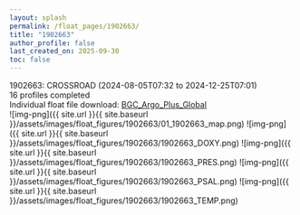 ```yaml
---
layout: splash
permalink: /float_pages/1902663/
title: "1902663"
author_profile: false
last_created_on: 2025-09-30
toc: false
---
```

 
1902663: CROSSROAD (2024-08-05T07:32 to 2024-12-25T07:01)\
16 profiles completed\
Individual float file download: [BGC_Argo_Plus_Global](https://ftp.soest.hawaii.edu/bgc_argo_plus/Individual_Floats/outliers_removed/1902663_Sprof_processed.nc)\
![img-png]({{ site.url }}{{ site.baseurl }}/assets/images/float_figures/1902663/01_1902663_map.png)
![img-png]({{ site.url }}{{ site.baseurl }}/assets/images/float_figures/1902663/1902663_DOXY.png)
![img-png]({{ site.url }}{{ site.baseurl }}/assets/images/float_figures/1902663/1902663_PRES.png)
![img-png]({{ site.url }}{{ site.baseurl }}/assets/images/float_figures/1902663/1902663_PSAL.png)
![img-png]({{ site.url }}{{ site.baseurl }}/assets/images/float_figures/1902663/1902663_TEMP.png)
